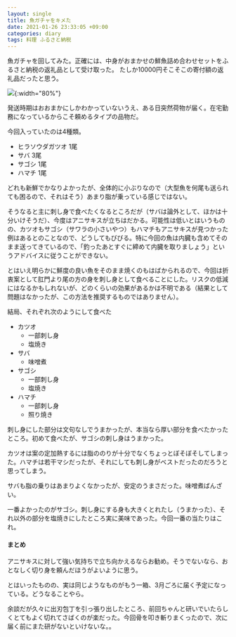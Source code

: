 ```yaml
---
layout: single
title: 魚ガチャをキメた
date: 2021-01-26 23:33:05 +09:00
categories: diary
tags: 料理 ふるさと納税
---
```


魚ガチャを回してみた。正確には、中身がおまかせの鮮魚詰め合わせセットをふるさと納税の返礼品として受け取った。
たしか10000円そこそこの寄付額の返礼品だったと思う。

![](/assets/images/posts/2021-04-03-23-51-37.png){:width="80%"}

発送時期はおおまかにしかわかっていないうえ、ある日突然荷物が届く。在宅勤務になっているからこそ頼めるタイプの品物だ。

今回入っていたのは4種類。

 - ヒラソウダガツオ 1尾
 - サバ 3尾
 - サゴシ 1尾
 - ハマチ 1尾

どれも新鮮でかなりよかったが、全体的に小ぶりなので（大型魚を何尾も送られても困るので、それはそう）あまり脂が乗っている感じではない。

そうなると主に刺し身で食べたくなるところだが（サバは論外として、ほかは十分いけそうだ）、今度はアニサキスが立ちはだかる。可能性は低いとはいうものの、カツオもサゴシ（サワラの小さいやつ）もハマチもアニサキスが見つかった例はあるとのことなので、どうしてもびびる。特に今回の魚は内臓も含めてそのまま送ってきているので、「釣ったあとすぐに締めて内臓を取りましょう」というアドバイスに従うことができない。

とはいえ明らかに鮮度の良い魚をそのまま焼くのもはばかられるので、今回は折衷案として肛門より尾の方の身を刺し身として食べることにした。リスクの低減にはなるかもしれないが、どのくらいの効果があるかは不明である（結果として問題はなかったが、この方法を推奨するものではありません）。

結局、それぞれ次のようにして食べた

  - カツオ
    - 一部刺し身
    - 塩焼き
  - サバ
    - 味噌煮
  - サゴシ
    - 一部刺し身
    - 塩焼き
  - ハマチ
    - 一部刺し身
    - 照り焼き


刺し身にした部分は文句なしでうまかったが、本当なら厚い部分を食べたかったところ。初めて食べたが、サゴシの刺し身はうまかった。

カツオは案の定加熱するには脂ののりが十分でなくちょっとぼそぼそしてしまった。ハマチは若干マシだったが、それにしても刺し身がベストだったのだろうと思ってしまう。

サバも脂の乗りはあまりよくなかったが、安定のうまさだった。味噌煮ばんざい。

一番よかったのがサゴシ。刺し身にする身も大きくとれたし（うまかった）、それ以外の部分を塩焼きにしたところ実に美味であった。今回一番の当たりはこれ。

#### まとめ

アニサキスに対して強い気持ちで立ち向かえるならお勧め。そうでないなら、おとなしく切り身を頼んだほうがよいように思う。

とはいったものの、実は同じようなものがもう一箱、3月ごろに届く予定になっている。どうなることやら。

余談だが久々に出刃包丁を引っ張り出したところ、前回ちゃんと研いでいたらしくとてもよく切れてさばくのが楽だった。今回骨を叩き斬りまくったので、次に届く前にまた研がないといけないな。。






